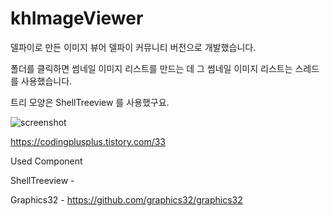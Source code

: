 # khImageViewer

델파이로 만든 이미지 뷰어
델파이 커뮤니티 버전으로 개발했습니다. 

폴더를 클릭하면 썸네일 이미지 리스트를 만드는 데 
그 썸네일 이미지 리스트는 스레드를 사용했습니다. 

트리 모양은 ShellTreeview 를 사용했구요. 

![screenshot](https://skshpapa80.github.io/assets/images/khImageViewer.webp)

https://codingplusplus.tistory.com/33

Used Component

ShellTreeview - 

Graphics32 -  https://github.com/graphics32/graphics32
